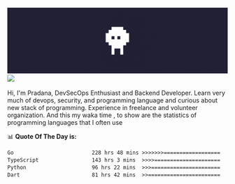 ![banner](.github/banner.gif)
<img src="https://user-images.githubusercontent.com/73097560/115834477-dbab4500-a447-11eb-908a-139a6edaec5c.gif"></p>

Hi, I'm Pradana, DevSecOps Enthusiast and Backend Developer. Learn very much of devops, security, and programming language and curious about new stack of programming. Experience in freelance and volunteer organization. And this my waka time , to show are the statistics of programming languages that I often use

📊 **Quote Of The Day is:**
<!--START_SECTION:waka-->

```txt
Go                         228 hrs 48 mins >>>>>>>==================   27.96 %
TypeScript                 143 hrs 3 mins  >>>>=====================   17.48 %
Python                     96 hrs 22 mins  >>>======================   11.78 %
Dart                       81 hrs 42 mins  >>=======================   09.98 %
```

<!--END_SECTION:waka-->

